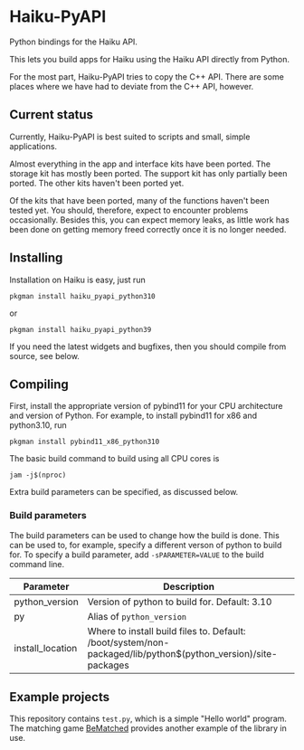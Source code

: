 # Haiku-PyAPI

Python bindings for the Haiku API.

This lets you build apps for Haiku using the Haiku API directly from Python.

For the most part, Haiku-PyAPI tries to copy the C++ API. There are some places
where we have had to deviate from the C++ API, however.

## Current status

Currently, Haiku-PyAPI is best suited to scripts and small, simple
applications.

Almost everything in the app and interface kits have been ported. The storage
kit has mostly been ported. The support kit has only partially been ported.
The other kits haven't been ported yet.

Of the kits that have been ported, many of the functions haven't been tested
yet. You should, therefore, expect to encounter problems occasionally. Besides
this, you can expect memory leaks, as little work has been done on getting
memory freed correctly once it is no longer needed.

## Installing

Installation on Haiku is easy, just run

`pkgman install haiku_pyapi_python310`

or

`pkgman install haiku_pyapi_python39`

If you need the latest widgets and bugfixes, then you should compile from source, see below.

## Compiling

First, install the appropriate version of pybind11 for your CPU architecture and version of Python. For example, to install pybind11 for x86 and python3.10, run

`pkgman install pybind11_x86_python310`

The basic build command to build using all CPU cores is

`jam -j$(nproc)`

Extra build parameters can be specified, as discussed below.

### Build parameters

The build parameters can be used to change how the build is done. This can be
used to, for example, specify a different verson of python to build for. To
specify a build parameter, add `-sPARAMETER=VALUE` to the build command line.

| Parameter        | Description                                   |
| ---------------- | --------------------------------------------- |
| python_version   | Version of python to build for. Default: 3.10 |
| py               | Alias of `python_version`                     |
| install_location | Where to install build files to. Default: /boot/system/non-packaged/lib/python$(python_version)/site-packages |

## Example projects

This repository contains `test.py`, which is a simple "Hello world" program.
The matching game [BeMatched](https://github.com/coolcoder613eb/BeMatched)
provides another example of the library in use.
